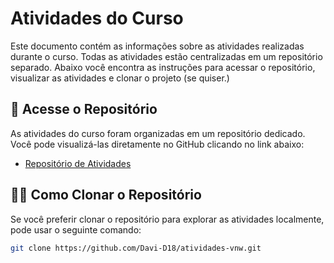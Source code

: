 # Atividades do Curso

Este documento contém as informações sobre as atividades realizadas durante o curso. Todas as atividades estão centralizadas em um repositório separado. Abaixo você encontra as instruções para acessar o repositório, visualizar as atividades e clonar o projeto (se quiser.)

## 🔗 Acesse o Repositório

As atividades do curso foram organizadas em um repositório dedicado. Você pode visualizá-las diretamente no GitHub clicando no link abaixo:

- [Repositório de Atividades](https://github.com/Davi-D18/atividades-vnw)

## 🧑‍💻 Como Clonar o Repositório

Se você preferir clonar o repositório para explorar as atividades localmente, pode usar o seguinte comando:

```bash
git clone https://github.com/Davi-D18/atividades-vnw.git
```

